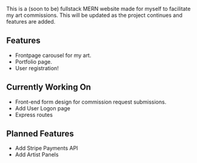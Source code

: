 This is a (soon to be) fullstack MERN website made for myself to facilitate my art commissions. This will be updated as the project continues and features are added.

## Features
- Frontpage carousel for my art.
- Portfolio page.
- User registration!

## Currently Working On

- Front-end form design for commission request submissions.
- Add User Logon page
- Express routes
  
## Planned Features

- Add Stripe Payments API
- Add Artist Panels
